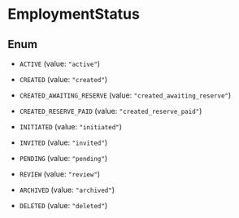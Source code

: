 

# EmploymentStatus

## Enum


* `ACTIVE` (value: `"active"`)

* `CREATED` (value: `"created"`)

* `CREATED_AWAITING_RESERVE` (value: `"created_awaiting_reserve"`)

* `CREATED_RESERVE_PAID` (value: `"created_reserve_paid"`)

* `INITIATED` (value: `"initiated"`)

* `INVITED` (value: `"invited"`)

* `PENDING` (value: `"pending"`)

* `REVIEW` (value: `"review"`)

* `ARCHIVED` (value: `"archived"`)

* `DELETED` (value: `"deleted"`)



